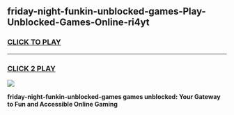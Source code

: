 
## friday-night-funkin-unblocked-games-Play-Unblocked-Games-Online-ri4yt
<h3>
<a href="https://premium76.site?title=friday-night-funkin-unblocked-games&ref=25A">CLICK TO PLAY</a></h3>
<hr>

<h3>
<a href="https://premium76.site?title=friday-night-funkin-unblocked-games&ref=25A">CLICK 2 PLAY</a>
  
</h3>

<a href="https://premium76.site?title=friday-night-funkin-unblocked-games&ref=25A"><img src="https://clearcache.store/games.png"></a>


**friday-night-funkin-unblocked-games games unblocked: Your Gateway to Fun and Accessible Online Gaming**
